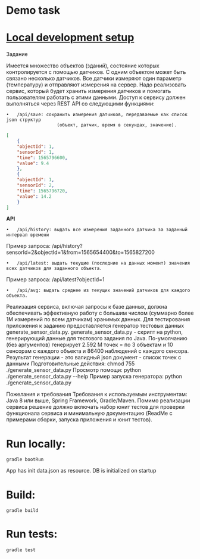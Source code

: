 # Demo task

# [Local development setup](https://start.spring.io/)

Задание

Имеется множество объектов (зданий), состояние которых контролируется с помощью датчиков. С одним объектом может быть связано несколько датчиков. Все датчики измеряют один параметр (температуру) и отправляют измерения на сервер.
Надо реализовать сервис, который будет хранить измерения датчиков и помогать пользователям работать с этими данными. Доступ к сервису должен выполняться через REST API со следующими функциями:
```url
•	/api/save: сохранить измерения датчиков, передаваемые как список json структур 
                   (объект, датчик, время в секундах, значение).
```
```json
[
    {
    "objectId": 1,
    "sensorId": 1,
    "time": 1565796600,
    "value": 9.4
    },
    {
    "objectId": 1,
    "sensorId": 2,
    "time": 1565796720,
    "value": 14.2
    }
]
```

**API**
```url
•	/api/history: выдать все измерения заданного датчика за заданный интервал времени 
```
Пример запроса: /api/history?sensorId=2&objectId=1&from=1565654400&to=1565827200
```url
•	/api/latest: выдать текущие (последние на данных момент) значения всех датчиков для заданного объекта. 
```
Пример запроса: /api/latest?objectId=1
```url
•	/api/avg: выдать среднее из текущих значений датчиков для каждого объекта.
```
Реализация сервиса, включая запросы к базе данных, должна обеспечивать эффективную работу с большим числом (суммарно более 1М измерений по всем датчикам) хранимых данных.
Для тестирования приложения к заданию предоставляется генератор тестовых данных generate_sensor_data.py.
generate_sensor_data.py - скрипт на python, генерирующий данные для тестового задания по Java. По-умолчанию (без аргументов) генерирует 2.592 М точек = по 3 объектам и 10 сенсорам с каждого объекта и 86400 наблюдений с каждого сенсора. Результат генерации - это валидный json документ - список точек с данными
Подготовительные действия:
chmod 755 ./generate_sensor_data.py
Просмотр помощи:
python ./generate_sensor_data.py --help
Пример запуска генератора:
python ./generate_sensor_data.py

Пожелания и требования
Требования к используемым инструментам: Java 8 или выше, Spring Framework, Gradle/Maven.
Помимо реализации сервиса решение должно включать набор юнит тестов для проверки функционала сервиса и минимальную документацию (ReadMe с примерами сборки, запуска приложения и юнит тестов).

# Run locally:
    gradle bootRun
App has init data.json as resource. DB is initialized on startup
# Build:
    gradle build
# Run tests:
    gradle test
